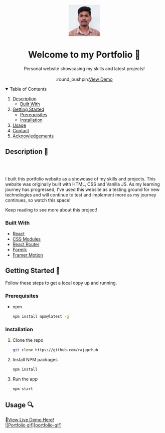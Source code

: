 <!-- PROJECT LOGO -->
<br />
<p align="center">

  <a href="https://github.com/rajaprhub?tab=repositories">
        <img src="src/Assets/img/Myimg.png" alt="Logo" width="100" height="100">
  </a>

  <h1 align="center">Welcome to my Portfolio 👋</h3>

  <p align="center">
    Personal website showcasing my skills and latest projects!    
    <br />
    <br />
    :round_pushpin:<a href="https://github.com/rajaprhub/rajaprhub.github.io">View Demo</a>
  </p>
</p>

<!-- TABLE OF CONTENTS -->
<details open="open">
  <summary>Table of Contents</summary>
  <ol>
    <li>
      <a href="#description-ledger">Description</a>
      <ul>
        <li><a href="#built-with">Built With</a></li>
      </ul>
    </li>
    <li>
      <a href="#getting-started-wrench">Getting Started</a>
      <ul>
        <li><a href="#prerequisites">Prerequisites</a></li>
        <li><a href="#installation">Installation</a></li>
      </ul>
    </li>
    <li><a href="#usage-mag">Usage</a></li>    
    <li><a href="#contact-mailbox_with_mail">Contact</a></li>
    <li><a href="#acknowledgements-clap">Acknowledgements</a></li>
  </ol>
</details>

<!-- ABOUT THE PROJECT -->

## Description :ledger:

<br/>

<br/>

I built this portfolio website as a showcase of my skills and projects. This website was originally built with HTML, CSS and Vanilla JS. As my learning journey has progressed, I've used this website as a testing ground for new technologies and will continue to test and implement more as my journey continues, so watch this space!

Keep reading to see more about this project!

### Built With

- [React](https://reactjs.org/)
- [CSS Modules](https://github.com/css-modules/css-modules)
- [React Router](https://reactrouter.com/)
- [Formik](https://formik.org/)
- [Framer Motion](https://www.framer.com/motion/)

<!-- GETTING STARTED -->

## Getting Started :wrench:

Follow these steps to get a local copy up and running.

### Prerequisites

- npm
  ```sh
  npm install npm@latest -g
  ```

### Installation

1. Clone the repo
   ```sh
   git clone https://github.com/rajaprhub
   ```
2. Install NPM packages
   ```sh
   npm install
   ```
3. Run the app
   ```sh
   npm start
   ```

<!-- USAGE EXAMPLES -->

## Usage :mag:

:round_pushpin:<a href="https://github.com/rajaprhub">View Live Demo Here!</a>
<br/>
[![Portfolio gif][portfolio-gif]](src/Assets/img/gif.gif)

<!-- CONTACT -->
